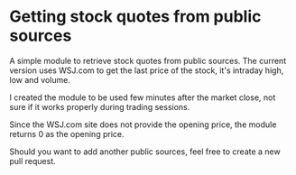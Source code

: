 # Getting stock quotes from public sources

A simple module to retrieve stock quotes from public sources. The current version uses WSJ.com to get the last price of the stock, it's intraday high, low and volume.

I created the module to be used few minutes after the market close, not sure if it works properly during trading sessions.

Since the WSJ.com site does not provide the opening price, the module returns 0 as the opening price.

Should you want to add another public sources, feel free to create a new pull request.
